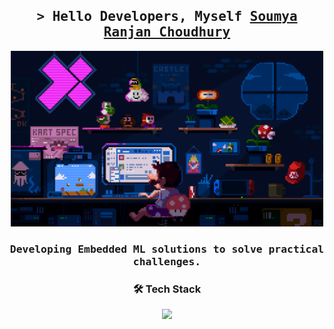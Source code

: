 <h2 align="center">
        <samp>&gt; Hello Developers, Myself
                <b><a target="_blank" href="https://www.linkedin.com/in/srchoudhury7/">Soumya Ranjan Choudhury</a></b>
        </samp>
</h2>

<p align="center">
  <img src="https://github.com/choudhury722k/choudhury722k/blob/main/mario.gif" alt="Coder GIF" width="500">
</p>

<h3 align="center"><samp>Developing Embedded ML solutions to solve practical challenges.</samp></h3>

<h3 align="center">🛠 Tech Stack</h3>
<p align="center">
  <a href="https://skillicons.dev">
    <img src="https://skillicons.dev/icons?i=ai,linux,matlab,octave,mysql,sqlite,c,cpp,arduino,raspberrypi,tensorflow,pytorch,python,fastapi,flask,github,git,java,aws,docker,kubernetes&perline=7" />
  </a>
</p>
